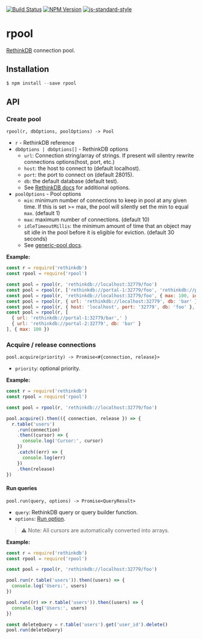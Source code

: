 [![Build Status](https://img.shields.io/travis/dotcypress/rpool.svg?branch=master&style=flat-square)](https://travis-ci.org/dotcypress/rpool)
[![NPM Version](https://img.shields.io/npm/v/rpool.svg?style=flat-square)](https://www.npmjs.com/package/rpool)
[![js-standard-style](https://img.shields.io/badge/code%20style-standard-brightgreen.svg?style=flat-square)](http://standardjs.com/)

# rpool

[RethinkDB](https://rethinkdb.com) connection pool.

## Installation

```js
$ npm install --save rpool
```

## API

### Create pool

`rpool(r, dbOptions, poolOptions) -> Pool`

* `r` - RethinkDB reference
* `dbOptions | dbOptions[]` - RethinkDB options
  * `url`: Connection string/array of strings. If present will silentry rewrite connections options(host, port, etc.)
  * `host`: the host to connect to (default localhost).
  * `port`: the port to connect on (default 28015).
  * `db`: the default database (default test).
  * See [RethinkDB docs](https://www.rethinkdb.com/api/javascript/connect/) for additional options.
* `poolOptions` - Pool options
  * `min`: minimum number of connections to keep in pool at any given time. If this is set >= max, the pool will silently set the min to equal `max`. (default 1)
  * `max`: maximum number of connections. (default 10)
  * `idleTimeoutMillis`: the minimum amount of time that an object may sit idle in the pool before it is eligible for eviction. (default 30 seconds)
  * See [generic-pool docs](https://www.npmjs.com/package/generic-pool).

**Example:**

```js
const r = require('rethinkdb')
const rpool = require('rpool')

const pool = rpool(r, 'rethinkdb://localhost:32779/foo')
const pool = rpool(r, ['rethinkdb://portal-1:32779/foo', 'rethinkdb://portal-2:32779/foo'])
const pool = rpool(r, 'rethinkdb://localhost:32779/foo', { max: 100, idleTimeoutMillis: 10000 })
const pool = rpool(r, { url: 'rethinkdb://localhost:32779', db: 'bar' }, { max: 100 })
const pool = rpool(r, { host: 'localhost', port: '32779', db: 'foo' }, { max: 10 })
const pool = rpool(r, [
  { url: 'rethinkdb://portal-1:32779/bar',' }
  { url: 'rethinkdb://portal-2:32779', db: 'bar' }
], { max: 100 })
```

### Acquire / release connections

`pool.acquire(priority) -> Promise<#{connection, release}>`

* `priority`: optional priority.

**Example:**
```js
const r = require('rethinkdb')
const rpool = require('rpool')

const pool = rpool(r, 'rethinkdb://localhost:32779/foo')

pool.acquire().then(({ connection, release }) => {
  r.table('users')
    .run(connection)
    .then((cursor) => {
      console.log('Cursor:', cursor)
    })
    .catch((err) => {
      console.log(err)
    })
    .then(release)
})
```

#### Run queries

`pool.run(query, options) -> Promise<QueryResult>`

* `query`: RethinkDB query or query builder function.
* `options`: [Run option](https://www.rethinkdb.com/api/javascript/run/).

> ⚠️ Note: All cursors are automatically converted into arrays.

**Example:**

```js
const r = require('rethinkdb')
const rpool = require('rpool')

const pool = rpool(r, 'rethinkdb://localhost:32779/foo')

pool.run(r.table('users')).then((users) => {
  console.log('Users:', users)
})

pool.run((r) => r.table('users')).then((users) => {
  console.log('Users:', users)
})

const deleteQuery = r.table('users').get('user_id').delete()
pool.run(deleteQuery)
```
